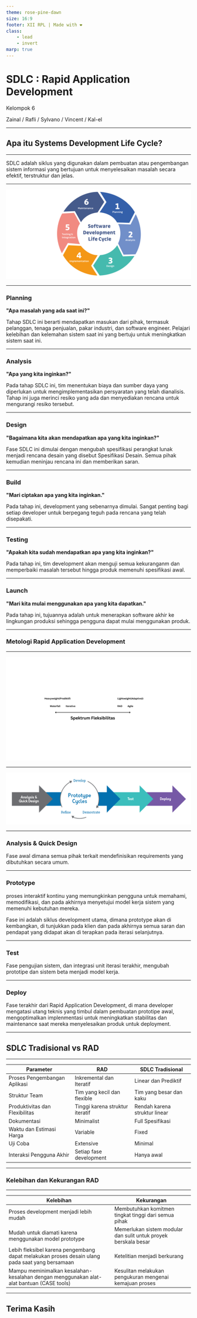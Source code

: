 ```yaml
---
theme: rose-pine-dawn
size: 16:9
footer: XII RPL | Made with ❤️
class: 
    - lead
    - invert
marp: true
---
```


# SDLC : Rapid Application Development

Kelompok 6

Zainal / Rafli / Sylvano / Vincent / Kal-el

---

## **Apa itu Systems Development Life Cycle?**

---

SDLC adalah siklus yang digunakan dalam pembuatan atau pengembangan sistem informasi yang bertujuan untuk menyelesaikan masalah secara efektif, terstruktur dan jelas.

<!-- atau dalam kata lain SDLC adalah tahapan kerja yang bertujuan untuk menghasilkan sistem berkualitas tinggi yang sesuai dengan keinginan pelanggan atau tujuan dibuatnya sistem tersebut. -->

---

<!-- Berikut adalah siklus SDLC tradisional -->

![bg 80%](sdlc-cycle.png)

---

<!-- SDLC Tradisional terdiri dari fase-fase siklus berikut, pertama : -->

### Planning

**"Apa masalah yang ada saat ini?"**

Tahap SDLC ini berarti mendapatkan masukan dari pihak, termasuk pelanggan, tenaga penjualan, pakar industri, dan software engineer. Pelajari kelebihan dan kelemahan sistem saat ini yang bertuju untuk meningkatkan sistem saat ini.

---

<!-- Kedua -->

### Analysis

**"Apa yang kita inginkan?"**

Pada tahap SDLC ini, tim menentukan biaya dan sumber daya yang diperlukan untuk mengimplementasikan persyaratan yang telah dianalisis. Tahap ini juga merinci resiko yang ada dan menyediakan rencana untuk mengurangi resiko tersebut.

---

<!-- Ketiga -->

### Design

**"Bagaimana kita akan mendapatkan apa yang kita inginkan?"**

Fase SDLC ini dimulai dengan mengubah spesifikasi perangkat lunak menjadi rencana desain yang disebut Spesifikasi Desain. Semua pihak kemudian meninjau rencana ini dan memberikan saran.

---

<!-- Keempat -->

### Build

**"Mari ciptakan apa yang kita inginkan."**

Pada tahap ini, development yang sebenarnya dimulai. Sangat penting bagi setiap developer untuk berpegang teguh pada rencana yang telah disepakati.

---

<!-- Kelima -->

### Testing

**"Apakah kita sudah mendapatkan apa yang kita inginkan?"**

Pada tahap ini, tim development akan menguji semua kekuranganm dan memperbaiki masalah tersebut hingga produk memenuhi spesifikasi awal.

---

### Launch

**"Mari kita mulai menggunakan apa yang kita dapatkan."**

Pada tahap ini, tujuannya adalah untuk menerapkan software akhir ke lingkungan produksi sehingga pengguna dapat mulai menggunakan produk.

---

<!-- Sekarang kita semua sudah mempunyai fondasi dasar tentang topik yang kita bahas hari ini, mari kita masuki topik utama kita hari ini, yaitu, SDLC Rapid Application Development -->

### **Metologi Rapid Application Development**

---

<!-- Walau metologi-metologi SDLC bisa di kategorisasikan dalam banyak kelompok berdasarkan criteria tersendiri, kategori paling umum yang membedakan SDLC satu dengan SDLC lainnya adalah seberapa flexiblenya sistem terhadap perubahan spesifikasi pada setiap fase -->

![bg left:108% 150%](spektrum.png)

<!-- Dalam gambar berikut, waterfall dan agile menjadi extreme opposites satu sama lain, sesama anti tesis, kedua sistem berikut menjadi referensi untuk menentukan kategori sistem lainnya -->
---

<!-- Berikut adalah struktur siklus SDLC RAD -->

![bg 100%](rad.png)

<!-- Rapid Application Development (RAD) atau Rapid Prototyping adalah model proses pembangunan perangkat lunak yang tergolong dalam teknik incremen- tal (bertingkat). RAD menekankan pada siklus pembangunan pendek, singkat, dan cepat. -->

---

### Analysis & Quick Design

Fase awal dimana semua pihak terkait mendefinisikan requirements yang dibutuhkan secara umum.

---

### Prototype

proses interaktif kontinu yang memungkinkan pengguna untuk memahami, memodifikasi, dan pada akhirnya menyetujui model kerja sistem yang memenuhi kebutuhan mereka.

Fase ini adalah siklus development utama, dimana prototype akan di kembangkan, di tunjukkan pada klien dan pada akhirnya semua saran dan pendapat yang didapat akan di terapkan pada iterasi selanjutnya.

---

### Test

Fase pengujian sistem, dan integrasi unit iterasi terakhir, mengubah prototipe dan sistem beta menjadi model kerja.

---

### Deploy

Fase terakhir dari Rapid Application Development, di mana developer mengatasi utang teknis yang timbul dalam pembuatan prototipe awal, mengoptimalkan implenmentasi untuk meningkatkan stabilitas dan maintenance saat mereka menyelesaikan produk untuk deployment.

---

## SDLC Tradisional vs RAD

---

<!-- Berikut adalah perbedaan-perbedaan metologi SDLC tradisional dengan RAD -->

| Parameter                      | RAD                             | SDLC Tradisional              |
|--------------------------------|---------------------------------|-------------------------------|
| Proses Pengembangan Aplikasi   | Inkremental dan Iteratif        | Linear dan Prediktif          |
| Struktur Team                  | Tim yang kecil dan flexible     | Tim yang besar dan kaku       |
| Produktivitas dan Flexibilitas | Tinggi karena struktur iteratif | Rendah karena struktur linear |
| Dokumentasi                    | Minimalist                      | Full Spesifikasi              |
| Waktu dan Estimasi Harga       | Variable                        | Fixed                         |
| Uji Coba                       | Extensive                       | Minimal                       |
| Interaksi Pengguna Akhir       | Setiap fase development         | Hanya awal                    |

---

### Kelebihan dan Kekurangan RAD

---

<!-- Berikut adalah beberapa kelebihan dan kekurangan metologi RAD -->

| Kelebihan                                                                                      | Kekurangan                                                      |
|------------------------------------------------------------------------------------------------|-----------------------------------------------------------------|
| Proses development menjadi lebih mudah                                                         | Membutuhkan komitmen tingkat tinggi dari semua pihak            |
| Mudah untuk diamati karena menggunakan model prototype                                         | Memerlukan sistem modular dan sulit untuk proyek berskala besar |
| Lebih fleksibel karena pengembang dapat melakukan proses desain ulang pada saat yang bersamaan | Ketelitian menjadi berkurang                                    |
| Mampu meminimalkan kesalahan-kesalahan dengan menggunakan alat-alat bantuan (CASE tools)       | Kesulitan melakukan pengukuran mengenai kemajuan proses         |

---

## Terima Kasih

<!-- Notes Akhir : 

1. contoh sdlc rad ANZ Bank (Australia and new zealand banking group limited)

 -->